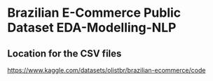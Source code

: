 # Brazilian E-Commerce Public Dataset EDA-Modelling-NLP

## Location for the CSV files
https://www.kaggle.com/datasets/olistbr/brazilian-ecommerce/code
